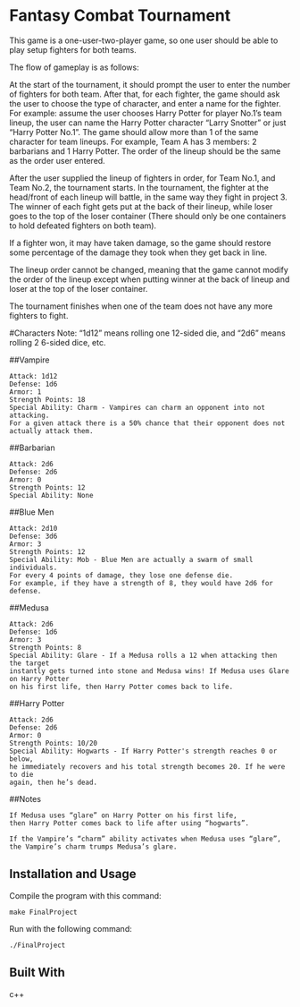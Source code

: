 # Fantasy Combat Tournament

This game is a one-user-two-player game, so one user should be able to play setup fighters for both teams. 

The flow of gameplay is as follows:

At the start of the tournament, it should prompt the user to enter the number of fighters for both team. After that, for each fighter, the game should ask the user to choose the type of character, and enter a name for the fighter. For example: assume the user chooses Harry Potter for player No.1’s team lineup, the user can name the Harry Potter character “Larry Snotter” or just “Harry Potter No.1”. The game should allow more than 1 of the same character for team lineups. For example, Team A has 3 members: 2 barbarians and 1 Harry Potter. The order of the lineup should be the same as the order user entered.

After the user supplied the lineup of fighters in order, for Team No.1, and Team No.2, the tournament starts. In the tournament, the fighter at the head/front of each lineup will battle, in the same way they fight in project 3. The winner of each fight gets put at the back of their lineup, while loser goes to the top of the loser container (There should only be one containers to hold defeated fighters on both team).

If a fighter won, it may have taken damage, so the game should restore some percentage of the damage they took when they get back in line.

The lineup order cannot be changed, meaning that the game cannot modify the order of the lineup except when putting winner at the back of lineup and loser at the top of the loser container.

The tournament finishes when one of the team does not have any more fighters to fight. 

#Characters
Note: “1d12” means rolling one 12-sided die, and “2d6” means rolling 2 6-sided dice, etc.

##Vampire
```
Attack: 1d12
Defense: 1d6
Armor: 1
Strength Points: 18
Special Ability: Charm - Vampires can charm an opponent into not attacking. 
For a given attack there is a 50% chance that their opponent does not actually attack them.
```

##Barbarian
```
Attack: 2d6
Defense: 2d6
Armor: 0
Strength Points: 12
Special Ability: None
```

##Blue Men
```
Attack: 2d10
Defense: 3d6
Armor: 3
Strength Points: 12
Special Ability: Mob - Blue Men are actually a swarm of small individuals. 
For every 4 points of damage, they lose one defense die. 
For example, if they have a strength of 8, they would have 2d6 for defense.
```

##Medusa
```
Attack: 2d6
Defense: 1d6
Armor: 3
Strength Points: 8
Special Ability: Glare - If a Medusa rolls a 12 when attacking then the target 
instantly gets turned into stone and Medusa wins! If Medusa uses Glare on Harry Potter 
on his first life, then Harry Potter comes back to life.
```

##Harry Potter
```
Attack: 2d6
Defense: 2d6
Armor: 0
Strength Points: 10/20
Special Ability: Hogwarts - If Harry Potter's strength reaches 0 or below, 
he immediately recovers and his total strength becomes 20. If he were to die 
again, then he’s dead.
```

##Notes
```
If Medusa uses “glare” on Harry Potter on his first life, 
then Harry Potter comes back to life after using “hogwarts”.

If the Vampire’s “charm” ability activates when Medusa uses “glare”, 
the Vampire’s charm trumps Medusa’s glare.
```

## Installation and Usage
Compile the program with this command:
```
make FinalProject
```
Run with the following command:
```unix
./FinalProject
```

## Built With
c++

